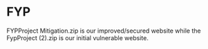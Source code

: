 # FYP
FYPProject Mitigation.zip is our improved/secured website while the FypProject (2).zip is our initial vulnerable website.
